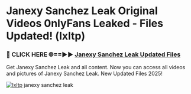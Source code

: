 # Janexy Sanchez Leak Original Videos 0nlyFans Leaked - Files Updated! (lxltp)

<h3>🔴 CLICK HERE 🌐==►► <a href="https://tinyurl.com/2jnfzry5" rel="nofollow">Janexy Sanchez Leak Updated Files</a></h3>

Get Janexy Sanchez Leak and all content. Now you can access all videos and pictures of Janexy Sanchez Leak. New Updated Files 2025!

[![lxltp](https://i.imgur.com/GyGTBgg.gif)](https://tinyurl.com/2jnfzry5)
janexy sanchez leak